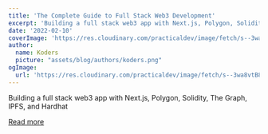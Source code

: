 ```yaml
---
title: 'The Complete Guide to Full Stack Web3 Development'
excerpt: 'Building a full stack web3 app with Next.js, Polygon, Solidity, The Graph, IPFS, and Hardhat'
date: '2022-02-10'
coverImage: 'https://res.cloudinary.com/practicaldev/image/fetch/s--3wa8vtB8--/c_imagga_scale,f_auto,fl_progressive,h_420,q_auto,w_1000/https://dev-to-uploads.s3.amazonaws.com/uploads/articles/maq07rzwhayt5qvwarw6.jpg'
author:
  name: Koders
  picture: "assets/blog/authors/koders.png"
ogImage:
  url: 'https://res.cloudinary.com/practicaldev/image/fetch/s--3wa8vtB8--/c_imagga_scale,f_auto,fl_progressive,h_420,q_auto,w_1000/https://dev-to-uploads.s3.amazonaws.com/uploads/articles/maq07rzwhayt5qvwarw6.jpg'
---
```


Building a full stack web3 app with Next.js, Polygon, Solidity, The Graph, IPFS, and Hardhat

[Read more](https://dev.to/dabit3/the-complete-guide-to-full-stack-web3-development-4g74)
